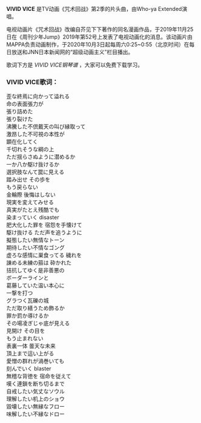 

**VIVID VICE** 是TV动画《咒术回战》第2季的片头曲，由Who-ya Extended演唱。

电视动画片《咒术回战》改编自芥见下下著作的同名漫画作品，于2019年11月25日在《周刊少年Jump》2019年第52号上发表了电视动画化的消息。该动画片由MAPPA负责动画制作，于2020年10月3日起每周六0:25~0:55（北京时间）在每日放送和JNN日本新闻网的“超级动画主义”栏目播出。

歌词下方是 _VIVID VICE钢琴谱_ ，大家可以免费下载学习。

### VIVID VICE歌词：

歪な終焉に向かって溢れる  
命の表面張力が  
張り詰めた  
張り裂けた  
沸騰した不倶戴天の叫び縁取って  
激昂した不可視の本性が  
顕在化してく  
千切れそうな綱の上  
ただ揺らさぬように潜めるか  
一か八か駆け抜けるか  
選択肢なんて罠に見える  
踏み出せ その歩を  
もう戻らない  
金輪際 後悔はしない  
現実を変えてみせる  
真実がたとえ残酷でも  
染まっていく disaster  
肥大化した罪を 宿怨を手懐けて  
駆け抜ける ただ声を追うように  
擬態したい無情なトーン  
期待したい不情なゴング  
虚ろな感情に巣食ってる 穢れを  
諌める未練の箍は 砕かれた  
拮抗してゆく是非善悪の  
ボーダーラインと  
葛藤していた温い本心に  
一撃を打つ  
グラつく瓦礫の城  
ただ取り繕うため飾るか  
罪か罰か導けるか  
その場凌ぎじゃ底が見える  
見開け その目を  
もう止まれない  
表裏一体 曇天な未来  
頂上まで這い上がる  
愛憎の群れが渦巻いても  
刻んでいく blaster  
無稽な背徳を 宿命を従えて  
嘆く連鎖を断ち切るまで  
自戒したい気丈なソウル  
理解したい机上のショウ  
毀壊したい無縁なフロー  
味解したい不縁なドロー

